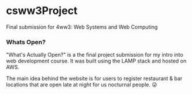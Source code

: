 # csww3Project
Final submission for 4ww3: Web Systems and Web Computing

### Whats Open?

"What's Actually Open?" is a the final project submission for my intro into web development course. It was built using the LAMP stack and hosted on AWS. 

The main idea behind the website is for users to register restaurant & bar locations that are open late at night for us nocturnal people. :stuck_out_tongue_winking_eye:
